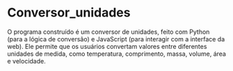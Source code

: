 # Conversor_unidades
O programa construído é um conversor de unidades, feito com Python (para a lógica de conversão) e JavaScript (para interagir com a interface da web). Ele permite que os usuários convertam valores entre diferentes unidades de medida, como temperatura, comprimento, massa, volume, área e velocidade.
